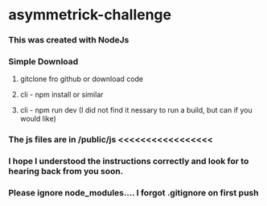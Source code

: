 # asymmetrick-challenge

### This was created with NodeJs

### Simple Download

1. gitclone fro github or download code

2. cli - npm install or similar

3. cli - npm run dev (I did not find it nessary to run a build, but can if you would like)

### The js files are in /public/js <<<<<<<<<<<<<<<<<

### I hope I understood the instructions correctly and look for to hearing back from you soon.

### Please ignore node_modules.... I forgot .gitignore on first push 

